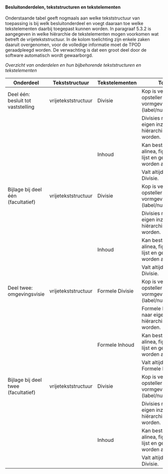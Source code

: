 #### Besluitonderdelen, tekststructuren en tekstelementen

Onderstaande tabel geeft nogmaals aan welke tekststructuur van toepassing is bij
welk besluitonderdeel en voegt daaraan toe welke tekstelementen daarbij
toegepast kunnen worden. In paragraaf 5.3.2 is aangegeven in welke hiërarchie de
tekstelementen mogen voorkomen wat betreft de vrijetekststructuur. In de kolom
toelichting zijn enkele zaken daaruit overgenomen, voor de volledige informatie
moet de TPOD geraadpleegd worden. De verwachting is dat een groot deel door de
software automatisch wordt gewaarborgd.

*Overzicht van onderdelen en hun bijbehorende tekststructuren en tekstelementen*

| Onderdeel                            | Tekststructuur      | Tekstelementen  | Toelichting                                                                              |
|--------------------------------------|---------------------|-----------------|------------------------------------------------------------------------------------------|
| Deel één: besluit tot vaststelling   | vrijetekststructuur | Divisie         | Kop is verplicht, maar opsteller is vrij in vormgeving daarvan (label/nummer/opschrift); |
|                                      |                     |                 | Divisies mogen naar eigen inzicht hiërarchisch ingedeeld worden.                         |
|                                      |                     | Inhoud          | Kan bestaan uit een alinea, figuur, tabel en/of lijst en gemarkeerd worden als citaat;   |
|                                      |                     |                 | Valt altijd onder een Divisie.                                                           |
| Bijlage bij deel één (facultatief)   | vrijetekststructuur | Divisie         | Kop is verplicht, maar opsteller is vrij in vormgeving daarvan (label/nummer/opschrift); |
|                                      |                     |                 | Divisies mogen naar eigen inzicht hiërarchisch ingedeeld worden.                         |
|                                      |                     | Inhoud          | Kan bestaan uit een alinea, figuur, tabel en/of lijst en gemarkeerd worden als citaat;   |
|                                      |                     |                 | Valt altijd onder een Divisie.                                                           |
| Deel twee: omgevingsvisie            | vrijetekststructuur | Formele Divisie | Kop is verplicht, maar opsteller is vrij in vormgeving daarvan (label/nummer/opschrift); |
|                                      |                     |                 | Formele Divisies mogen naar eigen inzicht hiërarchisch ingedeeld worden.                 |
|                                      |                     | Formele Inhoud  | Kan bestaan uit een alinea, figuur, tabel en/of lijst en gemarkeerd worden als citaat;   |
|                                      |                     |                 | Valt altijd onder een Formele Divisie.                                                   |
| Bijlage bij deel twee (facultatief)  | vrijetekststructuur | Divisie         | Kop is verplicht, maar opsteller is vrij in vormgeving daarvan (label/nummer/opschrift); |
|                                      |                     |                 | Divisies mogen naar eigen inzicht hiërarchisch ingedeeld worden.                         |
|                                      |                     | Inhoud          | Kan bestaan uit een alinea, figuur, tabel en/of lijst en gemarkeerd worden als citaat;   |
|                                      |                     |                 | Valt altijd onder een Divisie.                                                           |
